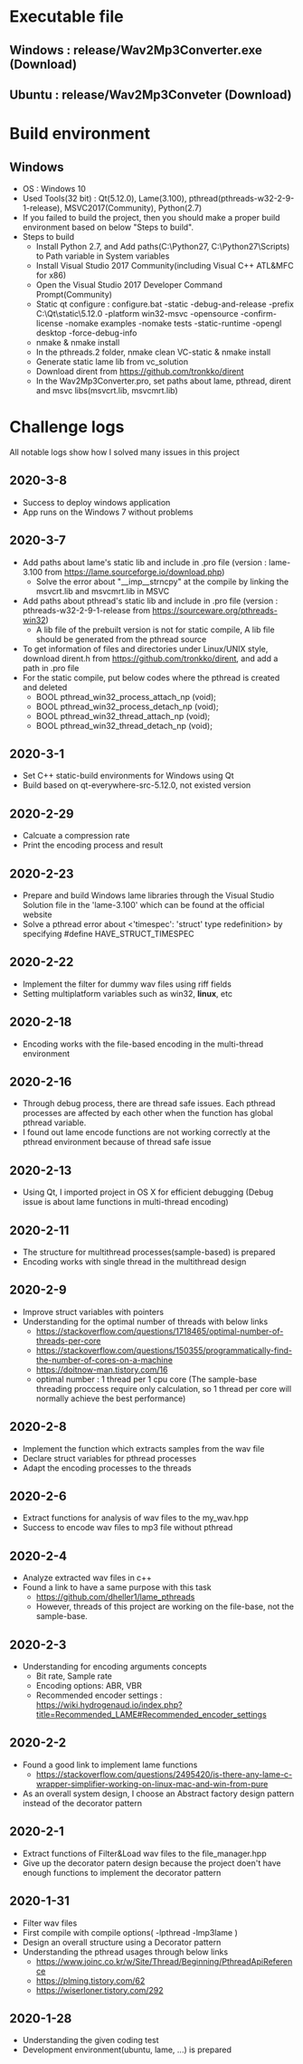 
# Executable file

## Windows : release/Wav2Mp3Converter.exe (Download)
## Ubuntu : release/Wav2Mp3Conveter (Download)

# Build environment

## Windows
- OS : Windows 10
- Used Tools(32 bit) : Qt(5.12.0), Lame(3.100), pthread(pthreads-w32-2-9-1-release), MSVC2017(Community), Python(2.7)
- If you failed to build the project, then you should make a proper build environment based on below "Steps to build".
- Steps to build
  - Install Python 2.7, and Add paths(C:\Python27, C:\Python27\Scripts) to Path variable in System variables
  - Install Visual Studio 2017 Community(including Visual C++ ATL&MFC for x86)
  - Open the Visual Studio 2017 Developer Command Prompt(Community)
  - Static qt configure : configure.bat -static -debug-and-release -prefix C:\Qt\static\5.12.0 -platform win32-msvc -opensource -confirm-license -nomake examples -nomake tests -static-runtime -opengl desktop -force-debug-info
  - nmake & nmake install
  - In the pthreads.2 folder, nmake clean VC-static & nmake install
  - Generate static lame lib from vc_solution
  - Download dirent from https://github.com/tronkko/dirent
  - In the Wav2Mp3Converter.pro, set paths about lame, pthread, dirent and msvc libs(msvcrt.lib, msvcmrt.lib)

# Challenge logs

All notable logs show how I solved many issues in this project

## 2020-3-8

- Success to deploy windows application
- App runs on the Windows 7 without problems

## 2020-3-7

- Add paths about lame's static lib and include in .pro file (version : lame-3.100 from https://lame.sourceforge.io/download.php)
  - Solve the error about "__imp__strncpy" at the compile by linking the msvcrt.lib and msvcmrt.lib in MSVC
- Add paths about pthread's static lib and include in .pro file (version : pthreads-w32-2-9-1-release from https://sourceware.org/pthreads-win32)
  - A lib file of the prebuilt version is not for static compile, A lib file should be generated from the pthread source
- To get information of files and directories under Linux/UNIX style, download dirent.h from https://github.com/tronkko/dirent, and add a path in .pro file
- For the static compile, put below codes where the pthread is created and deleted
  - BOOL pthread_win32_process_attach_np (void);
  - BOOL pthread_win32_process_detach_np (void);
  - BOOL pthread_win32_thread_attach_np (void);
  - BOOL pthread_win32_thread_detach_np (void);

## 2020-3-1

- Set C++ static-build environments for Windows using Qt
- Build based on qt-everywhere-src-5.12.0, not existed version

## 2020-2-29

- Calcuate a compression rate
- Print the encoding process and result

## 2020-2-23

- Prepare and build Windows lame libraries through the Visual Studio Solution file in the 'lame-3.100' which can be found at the official website
- Solve a pthread error about <'timespec': 'struct' type redefinition> by specifying #define HAVE_STRUCT_TIMESPEC

## 2020-2-22

- Implement the filter for dummy wav files using riff fields
- Setting multiplatform variables such as win32, __linux__, etc

## 2020-2-18

- Encoding works with the file-based encoding in the multi-thread environment

## 2020-2-16

- Through debug process, there are thread safe issues. Each pthread processes are affected by each other when the function has global pthread variable.
- I found out lame encode functions are not working correctly at the pthread environment because of thread safe issue

## 2020-2-13

- Using Qt, I imported project in OS X for efficient debugging (Debug issue is about lame functions in multi-thread encoding)

## 2020-2-11

- The structure for multithread processes(sample-based) is prepared
- Encoding works with single thread in the multithread design

## 2020-2-9

- Improve struct variables with pointers
- Understanding for the optimal number of threads with below links
  - https://stackoverflow.com/questions/1718465/optimal-number-of-threads-per-core
  - https://stackoverflow.com/questions/150355/programmatically-find-the-number-of-cores-on-a-machine
  - https://doitnow-man.tistory.com/16
  - optimal number : 1 thread per 1 cpu core (The sample-base threading proccess require only calculation, so 1 thread per core will normally achieve the best performance)

## 2020-2-8

- Implement the function which extracts samples from the wav file
- Declare struct variables for pthread processes
- Adapt the encoding processes to the threads

## 2020-2-6

- Extract functions for analysis of wav files to the my_wav.hpp
- Success to encode wav files to mp3 file without pthread

## 2020-2-4

- Analyze extracted wav files in c++
- Found a link to have a same purpose with this task
  - https://github.com/dheller1/lame_pthreads
  - However, threads of this project are working on the file-base, not the sample-base.

## 2020-2-3

- Understanding for encoding arguments concepts
  - Bit rate, Sample rate
  - Encoding options: ABR, VBR
  - Recommended encoder settings : https://wiki.hydrogenaud.io/index.php?title=Recommended_LAME#Recommended_encoder_settings


## 2020-2-2

- Found a good link to implement lame functions
  - https://stackoverflow.com/questions/2495420/is-there-any-lame-c-wrapper-simplifier-working-on-linux-mac-and-win-from-pure
- As an overall system design, I choose an Abstract factory design pattern instead of the decorator pattern

## 2020-2-1

- Extract functions of Filter&Load wav files to the file_manager.hpp
- Give up the decorator patern design because the project doen't have enough functions to implement the decorator pattern


## 2020-1-31

- Filter wav files
- First compile with compile options( -lpthread -lmp3lame )
- Design an overall structure using a Decorator pattern
- Understanding the pthread usages through below links
  - https://www.joinc.co.kr/w/Site/Thread/Beginning/PthreadApiReference
  - https://plming.tistory.com/62
  - https://wiserloner.tistory.com/292

## 2020-1-28

- Understanding the given coding test
- Development environment(ubuntu, lame, ...) is prepared
